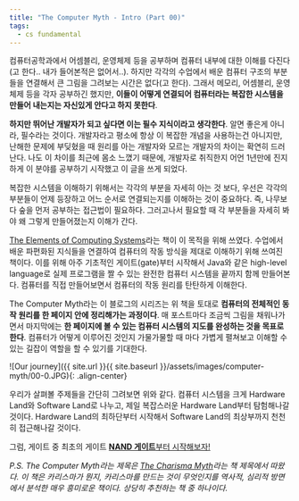 ```yaml
---
title: "The Computer Myth - Intro (Part 00)"
tags:
  - cs fundamental
---
```


컴퓨터공학과에서 어셈블리, 운영체제 등을 공부하며 컴퓨터 내부에 대한 이해를 다진다(고 한다.. 내가 들어본적은 없어서..). 하지만 각각의 수업에서 배운 컴퓨터 구조의 부분들을 연결해서 큰 그림을 그려보는 시간은 없다(고 한다). 그래서 메모리, 어셈블리, 운영체제 등을 각자 공부하긴 했지만, **이들이 어떻게 연결되어 컴퓨터라는 복잡한 시스템을 만들어 내는지는 자신있게 안다고 하지 못한다**.

**하지만 뛰어난 개발자가 되고 싶다면 이는 필수 지식이라고 생각한다**. 알면 좋은게 아니라, 필수라는 것이다. 개발자라고 평소에 항상 이 복잡한 개념을 사용하는건 아니지만, 난해한 문제에 부딪혔을 때 원리를 아는 개발자와 모르는 개발자의 차이는 확연히 드러난다. 나도 이 차이를 최근에 몸소 느꼈기 때문에, 개발자로 취직한지 어언 1년만에 진지하게 이 분야를 공부하기 시작했고 이 글을 쓰게 되었다.

복잡한 시스템을 이해하기 위해서는 각각의 부분을 자세히 아는 것 보다, 우선은 각각의 부분들이 언제 등장하고 어느 순서로 연결되는지를 이해하는 것이 중요하다. 즉, 나무보다 숲을 먼저 공부하는 접근법이 필요하다. 그러고나서 필요할 때 각 부분들을 자세히 봐야 왜 그렇게 만들어졌는지 이해가 간다.

[The Elements of Computing Systems](https://mitpress.mit.edu/books/elements-computing-systems)라는 책이 이 목적을 위해 쓰였다. 수업에서 배운 파편화된 지식들을 연결하여 컴퓨터의 작동 방식을 제대로 이해하기 위해 쓰여진 책이다. 이를 위해 아주 기초적인 게이트(gate)부터 시작해서 Java와 같은 high-level language로 실제 프로그램을 짤 수 있는 완전한 컴퓨터 시스템을 끝까지 함께 만들어본다. 컴퓨터를 직접 만들어보면서 컴퓨터의 작동 원리를 탄탄하게 이해한다.

The Computer Myth라는 이 블로그의 시리즈는 위 책을 토대로 **컴퓨터의 전체적인 동작 원리를 한 페이지 안에 정리해가는 과정이다**. 매 포스트마다 조금씩 그림을 채워나가면서 마지막에는 **한 페이지에 볼 수 있는 컴퓨터 시스템의 지도를 완성하는 것을 목표로 한다**. 컴퓨터가 어떻게 이루어진 것인지 가물가물할 때 마다 가볍게 펼쳐보고 이해할 수 있는 길잡이 역할을 할 수 있기를 기대한다.

![Our journey]({{ site.url }}{{ site.baseurl }}/assets/images/computer-myth/00-0.JPG){: .align-center}

우리가 살펴볼 주제들을 간단히 그려보면 위와 같다. 컴퓨터 시스템을 크게 Hardware Land와 Software Land로 나누고, 제일 복잡스러운 Hardware Land부터 탐험해나갈 것이다. Hardware Land의 최하단부터 시작해서 Software Land의 최상부까지 천천히 접근해나갈 것이다. 

그럼, 게이트 중 최초의 게이트 [**NAND 게이트**부터 시작해보자!](/computer-myth-01/)

*P.S. The Computer Myth라는 제목은 [The Charisma Myth](https://www.amazon.com/Charisma-Myth-Science-Personal-Magnetism/dp/1591845947/ref=sr_1_1?s=books&ie=UTF8&qid=1545785581&sr=1-1&keywords=the+charisma+myth)라는 책 제목에서 따왔다. 이 책은 카리스마가 뭔지, 카리스마를 만드는 것이 무엇인지를 역사적, 심리적 방면에서 분석한 매우 흥미로운 책이다. 상당히 추천하는 책 중 하나이다.*
